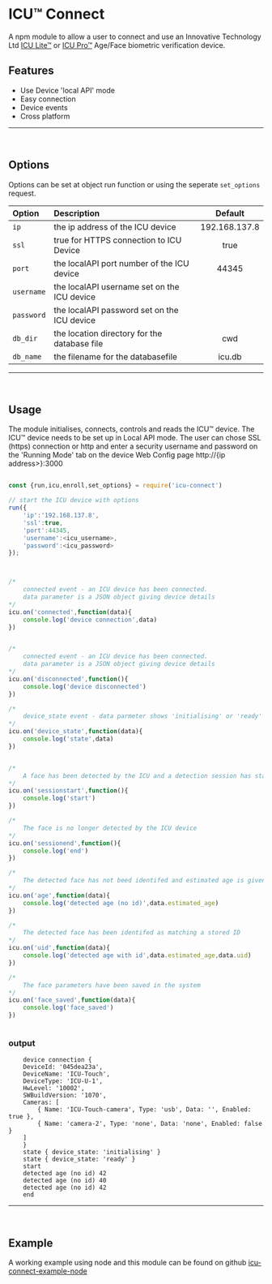 # ICU™ Connect

A npm module to allow a user to connect and use an Innovative Technology Ltd [ICU Lite™](https://www.intelligent-identification.com/icu-lite) or [ICU Pro™](https://www.intelligent-identification.com/icu-pro) Age/Face biometric verification device.


## Features

- Use Device 'local API' mode
- Easy connection
- Device events
- Cross platform

---

<br />

## Options

Options can be set at object run function or using the seperate `set_options` request.


| Option | Description | Default |
|:------|:-----------|:-------:|
|`ip`|the ip address of the ICU device|192.168.137.8|
|`ssl`|true for HTTPS connection to ICU Device|true|
|`port`|the localAPI port number of the ICU device|44345|
|`username`|the localAPI username set on the ICU device||
|`password`|the localAPI password set on the ICU device||
|`db_dir`|the location directory for the database file|cwd|
|`db_name`|the filename for the databasefile|icu.db|

---

<br />

## Usage

The module initialises, connects, controls and reads the ICU™ device.
The ICU™ device needs to be set up in Local API mode. The user can chose SSL (https) connection or http and enter a security username and password on the 'Running Mode' tab on the device Web Config page http://{ip address>}:3000


```javascript

const {run,icu,enroll,set_options} = require('icu-connect')

// start the ICU device with options
run({
    'ip':'192.168.137.8',
    'ssl':true,
    'port':44345,
    'username':<icu_username>,
    'password':<icu_password>
});



/* 
    connected event - an ICU device has been connected.
    data parameter is a JSON object giving device details
*/ 
icu.on('connected',function(data){
    console.log('device connection',data)
})


/* 
    connected event - an ICU device has been connected.
    data parameter is a JSON object giving device details
*/ 
icu.on('disconnected',function(){
    console.log('device disconnected')
})

/* 
    device_state event - data parmeter shows 'initialising' or 'ready'
*/ 
icu.on('device_state',function(data){
    console.log('state',data)
})


/* 
    A face has been detected by the ICU and a detection session has started
*/ 
icu.on('sessionstart',function(){
    console.log('start')
})

/* 
    The face is no longer detected by the ICU device
*/ 
icu.on('sessionend',function(){
    console.log('end')
})

/* 
    The detected face has not beed identifed and estimated age is given
*/ 
icu.on('age',function(data){
    console.log('detected age (no id)',data.estimated_age)
})

/* 
    The detected face has been identifed as matching a stored ID
*/ 
icu.on('uid',function(data){
    console.log('detected age with id',data.estimated_age,data.uid)
})

/* 
    The face parameters have been saved in the system
*/ 
icu.on('face_saved',function(data){
    console.log('face_saved')
})



```
### output
```
    device connection {
    DeviceId: '045dea23a',
    DeviceName: 'ICU-Touch',
    DeviceType: 'ICU-U-1',
    HwLevel: '10002',
    SWBuildVersion: '1070',
    Cameras: [
        { Name: 'ICU-Touch-camera', Type: 'usb', Data: '', Enabled: true },
        { Name: 'camera-2', Type: 'none', Data: 'none', Enabled: false }
    ]
    }
    state { device_state: 'initialising' }
    state { device_state: 'ready' }
    start
    detected age (no id) 42
    detected age (no id) 40
    detected age (no id) 42
    end
```
---

<br />

## Example
A working example using node and this module can be found on github [icu-connect-example-node](https://github.com/inn-tech/icu-connect-example-node.git)

